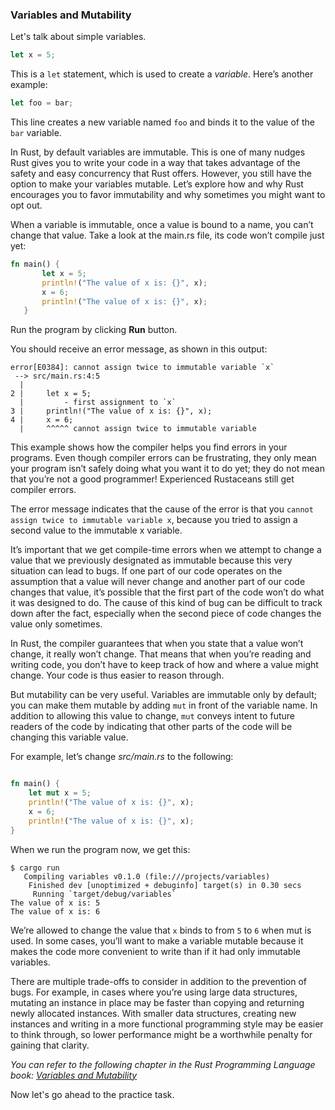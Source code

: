 ### Variables and Mutability

Let's talk about simple variables.

```rust
let x = 5;
```

This is a `let` statement, which is used to create a *variable*. Here’s another example:

```rust
let foo = bar;
```

This line creates a new variable named `foo` and binds it to the value of the `bar` variable.

In Rust, by default variables are immutable. This is one of many nudges Rust gives you to write your code in a way that takes advantage of the safety and easy concurrency that Rust offers. However, you still have the option to make your variables mutable. Let’s explore how and why Rust encourages you to favor immutability and why sometimes you might want to opt out.

When a variable is immutable, once a value is bound to a name, you can’t change that value. Take a look at the main.rs file, its code won’t compile just yet:

```rust
fn main() {
       let x = 5;
       println!("The value of x is: {}", x);
       x = 6;
       println!("The value of x is: {}", x);
   }
```


Run the program by clicking **Run** button.

You should receive an error message, as shown in this output:

```text
error[E0384]: cannot assign twice to immutable variable `x`
 --> src/main.rs:4:5
  |
2 |     let x = 5;
  |         - first assignment to `x`
3 |     println!("The value of x is: {}", x);
4 |     x = 6;
  |     ^^^^^ cannot assign twice to immutable variable
```

This example shows how the compiler helps you find errors in your programs. Even though compiler errors can be frustrating, they only mean your program isn’t safely doing what you want it to do yet; they do not mean that you’re not a good programmer! Experienced Rustaceans still get compiler errors.

The error message indicates that the cause of the error is that you `cannot assign twice to immutable variable x`, because you tried to assign a second value to the immutable x variable.

It’s important that we get compile-time errors when we attempt to change a value that we previously designated as immutable because this very situation can lead to bugs. If one part of our code operates on the assumption that a value will never change and another part of our code changes that value, it’s possible that the first part of the code won’t do what it was designed to do. The cause of this kind of bug can be difficult to track down after the fact, especially when the second piece of code changes the value only sometimes.

In Rust, the compiler guarantees that when you state that a value won’t change, it really won’t change. That means that when you’re reading and writing code, you don’t have to keep track of how and where a value might change. Your code is thus easier to reason through.

But mutability can be very useful. Variables are immutable only by default; you can make them mutable by adding `mut` in front of the variable name. In addition to allowing this value to change, `mut` conveys intent to future readers of the code by indicating that other parts of the code will be changing this variable value.

For example, let’s change _src/main.rs_ to the following:

```rust

fn main() {
    let mut x = 5;
    println!("The value of x is: {}", x);
    x = 6;
    println!("The value of x is: {}", x);
}
```

When we run the program now, we get this:

```text
$ cargo run
   Compiling variables v0.1.0 (file:///projects/variables)
    Finished dev [unoptimized + debuginfo] target(s) in 0.30 secs
     Running `target/debug/variables`
The value of x is: 5
The value of x is: 6
```

We’re allowed to change the value that `x` binds to from `5` to `6` when mut is used. In some cases, you’ll want to make a variable mutable because it makes the code more convenient to write than if it had only immutable variables.

There are multiple trade-offs to consider in addition to the prevention of bugs. For example, in cases where you’re using large data structures, mutating an instance in place may be faster than copying and returning newly allocated instances. With smaller data structures, creating new instances and writing in a more functional programming style may be easier to think through, so lower performance might be a worthwhile penalty for gaining that clarity.

_You can refer to the following chapter in the Rust Programming Language book: [Variables and Mutability](https://doc.rust-lang.org/stable/book/ch03-01-variables-and-mutability.html)_

Now let's go ahead to the practice task.